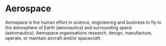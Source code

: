 # Aerospace
Aerospace is the human effort in science, engineering and business to fly in the atmosphere of Earth (aeronautics) and surrounding space (astronautics). Aerospace organisations research, design, manufacture, operate, or maintain aircraft and/or spacecraft.
